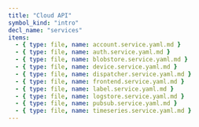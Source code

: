 ```yaml
---
title: "Cloud API"
symbol_kind: "intro"
decl_name: "services"
items:
  - { type: file, name: account.service.yaml.md }
  - { type: file, name: auth.service.yaml.md }
  - { type: file, name: blobstore.service.yaml.md }
  - { type: file, name: device.service.yaml.md }
  - { type: file, name: dispatcher.service.yaml.md }
  - { type: file, name: frontend.service.yaml.md }
  - { type: file, name: label.service.yaml.md }
  - { type: file, name: logstore.service.yaml.md }
  - { type: file, name: pubsub.service.yaml.md }
  - { type: file, name: timeseries.service.yaml.md }
---
```


